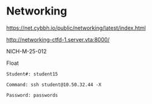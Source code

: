 # Networking
  https://net.cybbh.io/public/networking/latest/index.html
  
  http://networking-ctfd-1.server.vta:8000/
  
  NICH-M-25-012
  
Float

    Student#: student15

    Command: ssh student@10.50.32.44 -X

    Password: passwords
